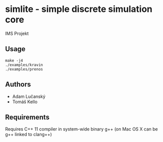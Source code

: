 # simlite - simple discrete simulation core
IMS Projekt

## Usage
    make -j4
    ./examples/kravin
    ./examples/prenos

## Authors
 * Adam Lučanský <xlucan01>
 * Tomáš Kello <xkello00>

## Requirements
Requires C++ 11 compiler in system-wide binary g++ (on Mac OS X can be g++ linked to clang++)
